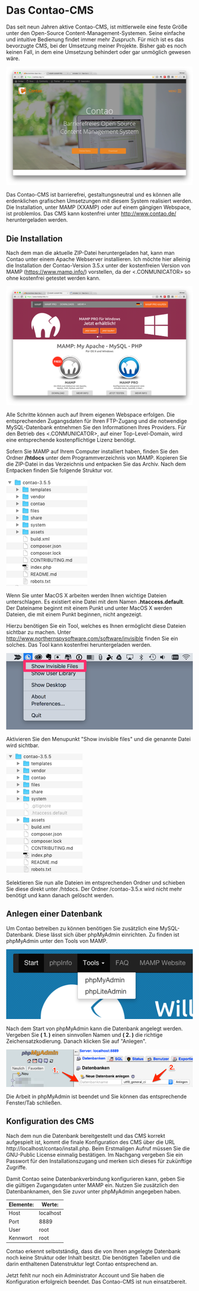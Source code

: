 # Das Contao-CMS
Das seit neun Jahren aktive Contao-CMS, ist mittlerweile eine feste Größe unter den Open-Source Content-Management-Systemen. Seine einfache und intuitive Bedienung findet immer mehr Zuspruch. Für mich ist es das bevorzugte CMS, bei der Umsetzung meiner Projekte. Bisher gab es noch keinen Fall, in dem eine Umsetzung behindert oder gar unmöglich gewesen wäre.

![](images/contao/contao_homepage.png)

Das Contao-CMS ist barrierefrei, gestaltungsneutral und es können alle erdenklichen grafischen Umsetzungen mit diesem System realisiert werden. Die Installation, unter MAMP (XXAMP) oder auf einem gängigen Webspace, ist problemlos. Das CMS kann kostenfrei unter http://www.contao.de/ heruntergeladen werden.

## Die Installation
Nach dem man die aktuelle ZIP-Datei heruntergeladen hat, kann man Contao unter einem Apache Webserver installieren. Ich möchte hier alleinig die Installation der Contao-Version 3.5.x unter der kostenfreien Version von MAMP (https://www.mamp.info/) vorstellen, da der <.CONMUNICATOR> so ohne kostenfrei getestet werden kann.

![](images/contao/mamp_website.png)

Alle Schritte können auch auf Ihrem eigenen Webspace erfolgen. Die entsprechenden Zugangsdaten für Ihren FTP-Zugang und die notwendige MySQL-Datenbank entnehmen Sie den Informationen Ihres Providers. Für den Betrieb des <.CONMUNICATOR>, auf einer Top-Level-Domain, wird eine entsprechende kostenpflichtige Lizenz benötigt.

Sofern Sie MAMP auf Ihrem Computer installiert haben, finden Sie den Ordner **/htdocs** unter dem Programmverzeichnis von MAMP. Kopieren Sie die ZIP-Datei in das Verzeichnis und entpacken Sie das Archiv. Nach dem Entpacken finden Sie folgende Struktur vor.

![](images/contao/contao_files.png)

Wenn Sie unter MacOS X arbeiten werden Ihnen wichtige Dateien unterschlagen. Es existiert eine Datei mit dem Namen **.htaccess.default**. Der Dateiname beginnt mit einem Punkt und unter MacOS X werden Dateien, die mit einem Punkt beginnen, nicht angezeigt.

Hierzu benötigen Sie ein Tool, welches es Ihnen ermöglicht diese Dateien sichtbar zu machen. Unter http://www.northernspysoftware.com/software/invisible finden Sie ein solches. Das Tool kann kostenfrei heruntergeladen werden.

![](images/contao/invisible.png)

Aktivieren Sie den Menupunkt "Show invisible files" und die genannte Datei wird sichtbar.

![](images/contao/contao_files_invisible.png)

Selektieren Sie nun alle Dateien im entsprechenden Ordner und schieben Sie diese direkt unter /htdocs. Der Ordner /contao-3.5.x wird nicht mehr benötigt und kann danach gelöscht werden.

## Anlegen einer Datenbank
Um Contao betreiben zu können benötigen Sie zusätzlich eine MySQL-Datenbank. Diese lässt sich über phpMyAdmin einrichten. Zu finden ist phpMyAdmin unter den Tools von MAMP.

![](images/contao/phpMyAdmin.png)

Nach dem Start von phpMyAdmin kann die Datenbank angelegt werden. Vergeben Sie **( 1. )** einen sinnvollen Namen und **( 2. )** die richtige Zeichensatzkodierung. Danach klicken Sie auf "Anlegen".

![](images/contao/phpMyAdmin_new_db.png)

Die Arbeit in phpMyAdmin ist beendet und Sie können das entsprechende Fenster/Tab schließen.

## Konfiguration des CMS
Nach dem nun die Datenbank bereitgestellt und das CMS korrekt aufgespielt ist, kommt die finale Konfiguration des CMS über die URL http://localhost/contao/install.php. Beim Erstmaligen Aufruf müssen Sie die GNU-Public License einmalig bestätigen. Im Nachgang vergeben Sie ein Passwort für den Installationszugang und merken sich dieses für zukünftige Zugriffe.

Damit Contao seine Datenbankverbindung konfigurieren kann, geben Sie die gültigen Zugangsdaten unter MAMP ein. Nutzen Sie zusätzlich den Datenbanknamen, den Sie zuvor unter phpMyAdmin angegeben haben.

| Elemente: | Werte: |
| -- | -- |
| Host | localhost |
| Port | 8889 |
| User | root |
| Kennwort | root |

Contao erkennt selbstständig, dass die von Ihnen angelegte Datenbank noch keine Struktur oder Inhalt besitzt. Die benötigten Tabellen und die darin enthaltenen Datenstruktur legt Contao entsprechend an.

Jetzt fehlt nur noch ein Administrator Account und Sie haben die Konfiguration erfolgreich beendet. Das Contao-CMS ist nun einsatzbereit.

